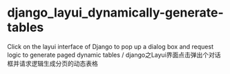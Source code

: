 # django_layui_dynamically-generate-tables
Click on the layui interface of Django to pop up a dialog box and request logic to generate paged dynamic tables / django之Layui界面点击弹出个对话框并请求逻辑生成分页的动态表格
